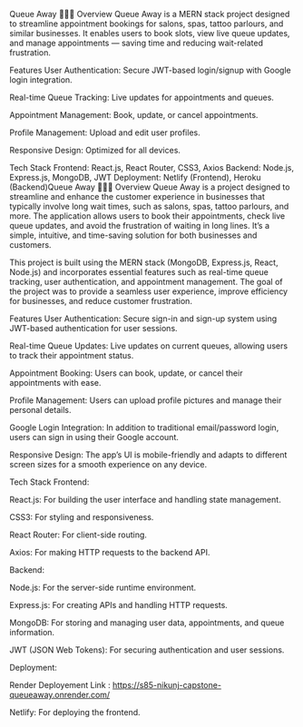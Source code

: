 Queue Away 🚶‍♂️💈
Overview
Queue Away is a MERN stack project designed to streamline appointment bookings for salons, spas, tattoo parlours, and similar businesses. It enables users to book slots, view live queue updates, and manage appointments — saving time and reducing wait-related frustration.

Features
User Authentication: Secure JWT-based login/signup with Google login integration.

Real-time Queue Tracking: Live updates for appointments and queues.

Appointment Management: Book, update, or cancel appointments.

Profile Management: Upload and edit user profiles.

Responsive Design: Optimized for all devices.

Tech Stack
Frontend: React.js, React Router, CSS3, Axios
Backend: Node.js, Express.js, MongoDB, JWT
Deployment: Netlify (Frontend), Heroku (Backend)Queue Away 🚶‍♂️💈
Overview
Queue Away is a project designed to streamline and enhance the customer experience in businesses that typically involve long wait times, such as salons, spas, tattoo parlours, and more. The application allows users to book their appointments, check live queue updates, and avoid the frustration of waiting in long lines. It’s a simple, intuitive, and time-saving solution for both businesses and customers.

This project is built using the MERN stack (MongoDB, Express.js, React, Node.js) and incorporates essential features such as real-time queue tracking, user authentication, and appointment management. The goal of the project was to provide a seamless user experience, improve efficiency for businesses, and reduce customer frustration.

Features
User Authentication: Secure sign-in and sign-up system using JWT-based authentication for user sessions.

Real-time Queue Updates: Live updates on current queues, allowing users to track their appointment status.

Appointment Booking: Users can book, update, or cancel their appointments with ease.

Profile Management: Users can upload profile pictures and manage their personal details.

Google Login Integration: In addition to traditional email/password login, users can sign in using their Google account.

Responsive Design: The app’s UI is mobile-friendly and adapts to different screen sizes for a smooth experience on any device.

Tech Stack
Frontend:

React.js: For building the user interface and handling state management.

CSS3: For styling and responsiveness.

React Router: For client-side routing.

Axios: For making HTTP requests to the backend API.

Backend:

Node.js: For the server-side runtime environment.

Express.js: For creating APIs and handling HTTP requests.

MongoDB: For storing and managing user data, appointments, and queue information.

JWT (JSON Web Tokens): For securing authentication and user sessions.

Deployment:

Render Deployement Link : https://s85-nikunj-capstone-queueaway.onrender.com/

Netlify: For deploying the frontend.